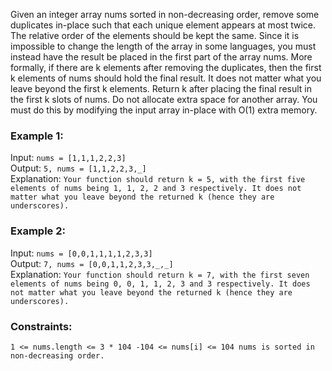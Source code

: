 Given an integer array nums sorted in non-decreasing order, remove some duplicates in-place such that each unique element appears at most twice. The relative order of the elements should be kept the same.
Since it is impossible to change the length of the array in some languages, you must instead have the result be placed in the first part of the array nums. More formally, if there are k elements after removing the duplicates, then the first k elements of nums should hold the final result. It does not matter what you leave beyond the first k elements.
Return k after placing the final result in the first k slots of nums.
Do not allocate extra space for another array. You must do this by modifying the input array in-place with O(1) extra memory.
 

### Example 1:
Input: `nums = [1,1,1,2,2,3]`  
Output: `5, nums = [1,1,2,2,3,_]`  
Explanation: `Your function should return k = 5, with the first five elements of nums being 1, 1, 2, 2 and 3 respectively.
It does not matter what you leave beyond the returned k (hence they are underscores).`  


### Example 2:
Input: `nums = [0,0,1,1,1,1,2,3,3]`  
Output: `7, nums = [0,0,1,1,2,3,3,_,_]`  
Explanation: `Your function should return k = 7, with the first seven elements of nums being 0, 0, 1, 1, 2, 3 and 3 respectively.
It does not matter what you leave beyond the returned k (hence they are underscores).`  
 

### Constraints:
`1 <= nums.length <= 3 * 104
-104 <= nums[i] <= 104
nums is sorted in non-decreasing order.`  
